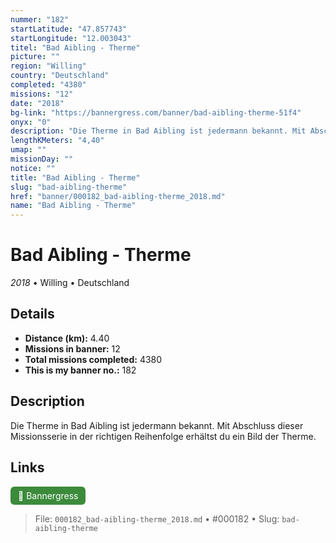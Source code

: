 ```yaml
---
nummer: "182"
startLatitude: "47.857743"
startLongitude: "12.003043"
titel: "Bad Aibling - Therme"
picture: ""
region: "Willing"
country: "Deutschland"
completed: "4380"
missions: "12"
date: "2018"
bg-link: "https://bannergress.com/banner/bad-aibling-therme-51f4"
onyx: "0"
description: "Die Therme in Bad Aibling ist jedermann bekannt. Mit Abschluss dieser Missionsserie in der richtigen Reihenfolge erhältst du ein Bild der Therme."
lengthKMeters: "4,40"
umap: ""
missionDay: ""
notice: ""
title: "Bad Aibling - Therme"
slug: "bad-aibling-therme"
href: "banner/000182_bad-aibling-therme_2018.md"
name: "Bad Aibling - Therme"
---
```

# Bad Aibling - Therme

*2018* • Willing • Deutschland





## Details
- **Distance (km):** 4.40
- **Missions in banner:** 12
- **Total missions completed:** 4380
- **This is my banner no.:** 182



## Description
Die Therme in Bad Aibling ist jedermann bekannt. Mit Abschluss dieser Missionsserie in der richtigen Reihenfolge erhältst du ein Bild der Therme.



## Links
<a href="https://bannergress.com/banner/bad-aibling-therme-51f4" target="_blank" style="display:inline-block;margin-right:8px;padding:6px 12px;background:#3c8b3c;color:#fff;text-decoration:none;border-radius:6px;">🔗 Bannergress</a>



> File: `000182_bad-aibling-therme_2018.md`
> • #000182
> • Slug: `bad-aibling-therme`

